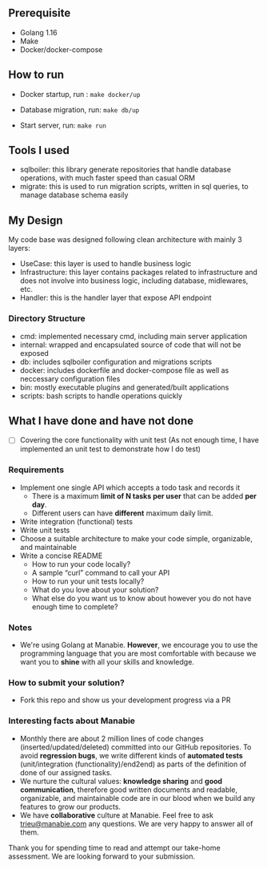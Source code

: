 ## Prerequisite

- Golang 1.16
- Make
- Docker/docker-compose

## How to run

- Docker startup, run :
  `make docker/up`

- Database migration, run:
  `make db/up`

- Start server, run:
  `make run`

## Tools I used

- sqlboiler: this library generate repositories that handle database operations, with much faster speed than casual ORM
- migrate: this is used to run migration scripts, written in sql queries, to manage database schema easily

## My Design

My code base was designed following clean architecture with mainly 3 layers:

- UseCase: this layer is used to handle business logic
- Infrastructure: this layer contains packages related to infrastructure and does not involve into business logic, including database, midlewares, etc.
- Handler: this is the handler layer that expose API endpoint

### Directory Structure

- cmd: implemented necessary cmd, including main server application
- internal: wrapped and encapsulated source of code that will not be exposed
- db: includes sqlboiler configuration and migrations scripts
- docker: includes dockerfile and docker-compose file as well as neccessary configuration files
- bin: mostly executable plugins and generated/built applications
- scripts: bash scripts to handle operations quickly

## What I have done and have not done

- [ ] Covering the core functionality with unit test
      (As not enough time, I have implemented an unit test to demonstrate how I do test)

### Requirements

- Implement one single API which accepts a todo task and records it
  - There is a maximum **limit of N tasks per user** that can be added **per day**.
  - Different users can have **different** maximum daily limit.
- Write integration (functional) tests
- Write unit tests
- Choose a suitable architecture to make your code simple, organizable, and maintainable
- Write a concise README
  - How to run your code locally?
  - A sample “curl” command to call your API
  - How to run your unit tests locally?
  - What do you love about your solution?
  - What else do you want us to know about however you do not have enough time to complete?

### Notes

- We're using Golang at Manabie. **However**, we encourage you to use the programming language that you are most comfortable with because we want you to **shine** with all your skills and knowledge.

### How to submit your solution?

- Fork this repo and show us your development progress via a PR

### Interesting facts about Manabie

- Monthly there are about 2 million lines of code changes (inserted/updated/deleted) committed into our GitHub repositories. To avoid **regression bugs**, we write different kinds of **automated tests** (unit/integration (functionality)/end2end) as parts of the definition of done of our assigned tasks.
- We nurture the cultural values: **knowledge sharing** and **good communication**, therefore good written documents and readable, organizable, and maintainable code are in our blood when we build any features to grow our products.
- We have **collaborative** culture at Manabie. Feel free to ask trieu@manabie.com any questions. We are very happy to answer all of them.

Thank you for spending time to read and attempt our take-home assessment. We are looking forward to your submission.
